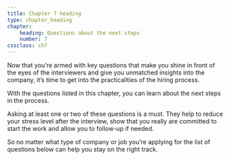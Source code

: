 ```yaml
---
title: Chapter 7 heading
type: chapter_heading
chapter:
    heading: Questions about the next steps
    number: 7
cssclass: ch7
---
```

Now that you’re armed with key questions that make you shine in front of the eyes of the interviewers and give you unmatched insights into the company, it’s time to get into the practicalities of the hiring process.

With the questions listed in this chapter, you can learn about the next steps in the process.

Asking at least one or two of these questions is a must. They help to reduce your stress level after the interview, show that you really are committed to start the work and allow you to follow-up if needed.

So no matter what type of company or job you’re applying for the list of questions below can help you stay on the right track.